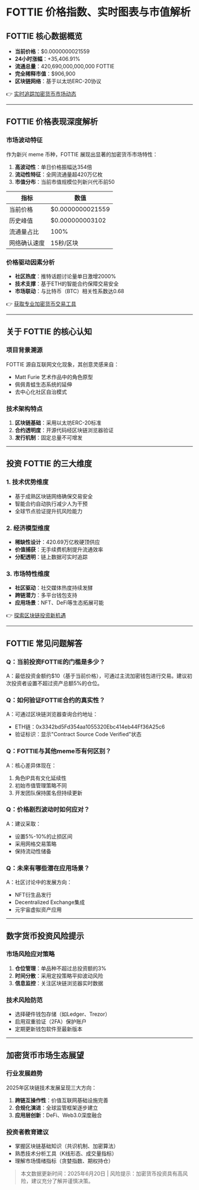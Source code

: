 # FOTTIE 价格指数、实时图表与市值解析

## FOTTIE 核心数据概览
- **当前价格**：$0.0000000021559
- **24小时涨幅**：+35,406.91%
- **流通总量**：420,690,000,000,000 FOTTIE
- **完全稀释市值**：$906,900
- **区块链网络**：基于以太坊ERC-20协议

👉 [实时追踪加密货币市场动态](https://bit.ly/okx_welcome)

---

## FOTTIE 价格表现深度解析

### 市场波动特征
作为新兴 meme 币种，FOTTIE 展现出显著的加密货币市场特性：
1. **高波动性**：单日价格振幅达354倍
2. **流动性特征**：全网流通量超420万亿枚
3. **市值分布**：当前市值规模位列新兴代币前50

| 指标          | 数值                  |
|---------------|-----------------------|
| 当前价格      | $0.0000000021559      |
| 历史峰值      | $0.000000003102       |
| 流通量占比    | 100%                  |
| 网络确认速度  | 15秒/区块             |

### 价格驱动因素分析
- **社区热度**：推特话题讨论量单日激增2000%
- **技术支撑**：基于ETH的智能合约保障交易安全
- **市场联动**：与比特币（BTC）相关性系数达0.68

👉 [获取专业加密货币交易工具](https://bit.ly/okx_welcome)

---

## 关于 FOTTIE 的核心认知

### 项目背景溯源
FOTTIE 源自互联网文化现象，其创意灵感来自：
- Matt Furie 艺术作品中的角色原型
- 佩佩青蛙生态系统的延伸
- 去中心化社区自治模式

### 技术架构特点
1. **区块链基础**：采用以太坊ERC-20标准
2. **合约透明度**：开源代码经区块链浏览器验证
3. **发行机制**：固定总量不可增发

---

## 投资 FOTTIE 的三大维度

### 1. 技术优势维度
- 基于成熟区块链网络确保交易安全
- 智能合约自动执行减少人为干预
- 全球节点验证提升抗风险能力

### 2. 经济模型维度
- **稀缺性设计**：420.69万亿枚硬顶供应
- **价值捕获**：无手续费机制提升流通效率
- **分配透明**：链上数据可实时追踪

### 3. 市场特性维度
- **社区驱动**：社交媒体热度持续发酵
- **跨链潜力**：多平台钱包支持
- **应用场景**：NFT、DeFi等生态拓展可能

👉 [探索区块链投资新机遇](https://bit.ly/okx_welcome)

---

## FOTTIE 常见问题解答

### Q：当前投资FOTTIE的门槛是多少？
A：最低投资金额约$10（基于当前价格），可通过主流加密钱包进行交易。建议初次投资者设置不超过资产总额5%的仓位。

### Q：如何验证FOTTIE合约的真实性？
A：可通过区块链浏览器查询合约地址：
- ETH链：0x3342bd5Fd354aa1055320Ebc414eb44Ff36A25c6
- 验证标识：显示"Contract Source Code Verified"状态

### Q：FOTTIE与其他meme币有何区别？
A：核心差异体现在：
1. 角色IP具有文化延续性
2. 初始市值管理策略不同
3. 开发团队保持匿名但持续更新

### Q：价格剧烈波动时如何应对？
A：建议采取：
- 设置5%-10%的止损区间
- 采用网格交易策略
- 保持流动性储备

### Q：未来有哪些潜在应用场景？
A：社区讨论中的发展方向：
- NFT衍生品发行
- Decentralized Exchange集成
- 元宇宙虚拟资产应用

---

## 数字货币投资风险提示

### 市场风险应对策略
1. **仓位管理**：单品种不超过总投资额的3%
2. **时间分散**：采用定投策略平抑波动风险
3. **信息监控**：关注区块链浏览器实时数据

### 技术风险防范
- 选择硬件钱包存储（如Ledger、Trezor）
- 启用双重验证（2FA）保护账户
- 定期更新钱包软件至最新版本

---

## 加密货币市场生态展望

### 行业发展趋势
2025年区块链技术发展呈现三大方向：
1. **跨链互操作性**：价值互联网基础设施完善
2. **合规化演进**：全球监管框架逐步建立
3. **应用层创新**：DeFi、Web3.0深度融合

### 投资者教育建议
- 掌握区块链基础知识（共识机制、加密算法）
- 熟悉技术分析工具（K线形态、成交量指标）
- 理解市场情绪指标（贪婪指数、期权持仓）

> 本文数据更新时间：2025年6月20日 | 风险提示：加密货币投资具有高风险，建议充分了解并谨慎决策。